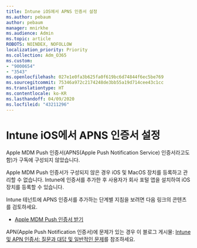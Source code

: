 ```yaml
---
title: Intune iOS에서 APNS 인증서 설정
ms.author: pebaum
author: pebaum
manager: mnirkhe
ms.audience: Admin
ms.topic: article
ROBOTS: NOINDEX, NOFOLLOW
localization_priority: Priority
ms.collection: Adm_O365
ms.custom:
- "9000654"
- "3543"
ms.openlocfilehash: 027e1e0fa3b625fa0f619bc6d74844f6ec5be769
ms.sourcegitcommit: 75346a972c2174248de3bb55a19d714cee43c1cc
ms.translationtype: HT
ms.contentlocale: ko-KR
ms.lasthandoff: 04/09/2020
ms.locfileid: "43211296"
---
```

# <a name="intune-ios-set-up-apns-certificate"></a>Intune iOS에서 APNS 인증서 설정

Apple MDM Push 인증서(APNS(Apple Push Notification Service) 인증서라고도 함)가 구독에 구성되지 않았습니다.

Apple MDM Push 인증서가 구성되지 않은 경우 iOS 및 MacOS 장치를 등록하고 관리할 수 없습니다. Intune에 인증서를 추가한 후 사용자가 회사 포털 앱을 설치하여 iOS 장치를 등록할 수 있습니다.

Intune 테넌트에 APNS 인증서를 추가하는 단계별 지침을 보려면 다음 링크의 콘텐츠를 검토하세요.

- [Apple MDM Push 인증서 받기](https://docs.microsoft.com/mem/intune/enrollment/apple-mdm-push-certificate-get)

APN(Apple Push Notification 인증서)에 문제가 있는 경우 이 블로그 게시물: [Intune 및 APN 인증서: 질문과 대답 및 일반적인 문제](https://techcommunity.microsoft.com/t5/Intune-Customer-Success/Intune-and-the-APNs-certificate-FAQ-and-common-issues/ba-p/280121)를 참조하세요.
